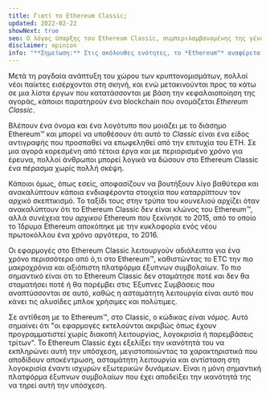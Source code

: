 ```yaml
---
title: Γιατί το Ethereum Classic;
updated: 2022-02-22
showNext: true
seo: Ο λόγος ύπαρξης του Ethereum Classic, συμπεριλαμβανομένης της γένεσης, της αποστολής της αποκέντρωσης και του λαμπρού μέλλοντος που επιτρέπει χάρη στο Code is Law.
disclaimer: opinion
info: "**Σημείωση:** Στις ακόλουθες ενότητες, το *Ethereum™* αναφέρεται στην αλυσίδα Mainnet Chain μετά το DAO Fork [Ethereum Foundation](https://ethereum.org), δεν πρέπει να συγχέεται με το πρωτόκολλο Ethereum *protocol*, το οποίο χρησιμοποιείται σε πολλά έργα blockchain, συμπεριλαμβανομένου του Ethereum Classic."
---
```


Μετά τη ραγδαία ανάπτυξη του χώρου των κρυπτονομισμάτων, πολλοί νέοι παίκτες εισέρχονται στη σκηνή, και ενώ μετακινούνται προς τα κάτω σε μια λίστα έργων που κατατάσσονται με βάση την κεφαλαιοποίηση της αγοράς, κάποιοι παρατηρούν ένα blockchain που ονομάζεται _Ethereum Classic_.

Βλέπουν ένα όνομα και ένα λογότυπο που μοιάζει με το διάσημο Ethereum™ και μπορεί να υποθέσουν ότι αυτό το _Classic_ είναι ένα είδος αντιγραφής που προσπαθεί να επωφεληθεί από την επιτυχία του ETH. Σε μια αγορά κορεσμένη από τέτοια έργα και με περιορισμένο χρόνο για έρευνα, πολλοί άνθρωποι μπορεί λογικά να δώσουν στο Ethereum Classic ένα πέρασμα χωρίς πολλή σκέψη.

Κάποιοι όμως, όπως εσείς, αποφασίζουν να βουτήξουν λίγο βαθύτερα και ανακαλύπτουν κάποια ενδιαφέροντα στοιχεία που καταρρίπτουν τον αρχικό σκεπτικισμό. Το ταξίδι τους στην τρύπα του κουνελιού αρχίζει όταν ανακαλύπτουν ότι το Ethereum Classic δεν είναι κλώνος του Ethereum™, αλλά συνέχεια του *αρχικού* Ethereum που ξεκίνησε το 2015, από το οποίο το Ίδρυμα Ethereum αποκόπηκε με την κυκλοφορία ενός νέου πρωτοκόλλου ένα χρόνο αργότερα, το 2016.

Οι εφαρμογές στο Ethereum Classic λειτουργούν αδιάλειπτα για ένα χρόνο περισσότερο από ό,τι στο Ethereum™, καθιστώντας το ETC την πιο μακροχρόνια και αξιόπιστη πλατφόρμα έξυπνων συμβολαίων. Το πιο σημαντικό είναι ότι το Ethereum Classic δεν σταμάτησε ποτέ και δεν θα σταματήσει ποτέ ή θα παρέμβει στις Έξυπνες Συμβάσεις που αναπτύσσονται σε αυτό, καθώς η ασταμάτητη λειτουργία είναι αυτό που κάνει τις αλυσίδες μπλοκ χρήσιμες και πολύτιμες.

Σε αντίθεση με το Ethereum™, στο Classic, ο κώδικας _είναι νόμος_. Αυτό σημαίνει ότι "οι εφαρμογές εκτελούνται ακριβώς όπως έχουν προγραμματιστεί χωρίς διακοπή λειτουργίας, λογοκρισία ή παρεμβάσεις τρίτων". Το Ethereum Classic έχει εξελίξει την ικανότητά του να εκπληρώνει αυτή την υπόσχεση, μεγιστοποιώντας τα χαρακτηριστικά που αποδίδουν αποκέντρωση, ασταμάτητη λειτουργία και αντίσταση στη λογοκρισία έναντι ισχυρών εξωτερικών δυνάμεων. Είναι η μόνη σημαντική πλατφόρμα έξυπνων συμβολαίων που έχει αποδείξει την ικανότητά της να τηρεί αυτή την υπόσχεση.
